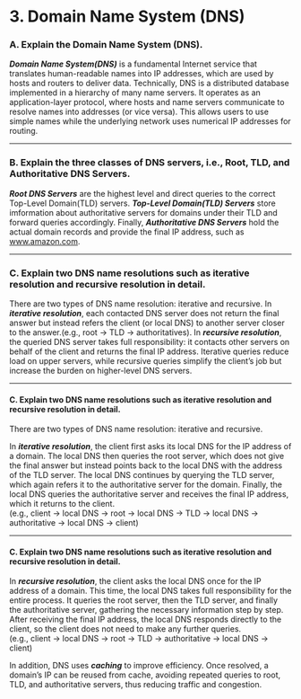 <!-- ---
marp: true
theme: default
paginate: true

--- -->

# 3. Domain Name System (DNS)

### A. Explain the Domain Name System (DNS).

<!-- Bok JaeMin -->

***Domain Name System(DNS)*** is a fundamental Internet service that translates human-readable names into IP addresses, which are used by hosts and routers to deliver data. Technically, DNS is a distributed database implemented in a hierarchy of many name servers. It operates as an application-layer protocol, where hosts and name servers communicate to resolve names into addresses (or vice versa). This allows users to use simple names while the underlying network uses numerical IP addresses for routing.

---

### B. Explain the three classes of DNS servers, i.e., Root, TLD, and Authoritative DNS Servers.

<!-- Bok JaeMin -->

***Root DNS Servers*** are the highest level and direct queries to the correct Top-Level Domain(TLD) servers.
***Top-Level Domain(TLD) Servers*** store imformation about authoritative servers for domains under their TLD and forward queries accordingly.
Finally, ***Authoritative DNS Servers*** hold the actual domain records and provide the final IP address, such as www.amazon.com.

---

### C. Explain two DNS name resolutions such as iterative resolution and recursive resolution in detail. 

<!-- Bok JaeMin -->

There are two types of DNS name resolution: iterative and recursive.
In ***iterative resolution***, each contacted DNS server does not return the final answer but instead refers the client (or local DNS) to another server closer to the answer.(e.g., root → TLD → authoritatives).
In ***recursive resolution***, the queried DNS server takes full responsibility: it contacts other servers on behalf of the client and returns the final IP address. Iterative queries reduce load on upper servers, while recursive queries simplify the client’s job but increase the burden on higher-level DNS servers.

---

#### C. Explain two DNS name resolutions such as iterative resolution and recursive resolution in detail. 

<!-- Lee Taeyeong -->

There are two types of DNS name resolution: iterative and recursive.  

In ***iterative resolution***, the client first asks its local DNS for the IP address of a domain. The local DNS then queries the root server, which does not give the final answer but instead points back to the local DNS with the address of the TLD server. The local DNS continues by querying the TLD server, which again refers it to the authoritative server for the domain. Finally, the local DNS queries the authoritative server and receives the final IP address, which it returns to the client.  
(e.g., client → local DNS → root → local DNS → TLD → local DNS → authoritative → local DNS → client)  

---

#### C. Explain two DNS name resolutions such as iterative resolution and recursive resolution in detail. 

In ***recursive resolution***, the client asks the local DNS once for the IP address of a domain. This time, the local DNS takes full responsibility for the entire process. It queries the root server, then the TLD server, and finally the authoritative server, gathering the necessary information step by step. After receiving the final IP address, the local DNS responds directly to the client, so the client does not need to make any further queries.  
(e.g., client → local DNS → root → TLD → authoritative → local DNS → client)  

In addition, DNS uses ___caching___ to improve efficiency. Once resolved, a domain’s IP can be reused from cache, avoiding repeated queries to root, TLD, and authoritative servers, thus reducing traffic and congestion.